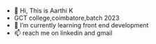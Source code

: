 - 👋 Hi, This is Aarthi K
- GCT college,coimbatore,batch 2023
- 🌱 I’m currently learning front end development
- 📫 reach me on linkedin and gmail

<!---
aarthi0205/aarthi0205 is a ✨ special ✨ repository because its `README.md` (this file) appears on your GitHub profile.
You can click the Preview link to take a look at your changes.
--->
